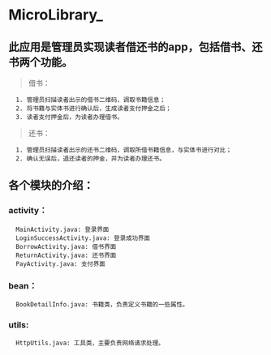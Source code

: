 # MicroLibrary_

## 此应用是管理员实现读者借还书的app，包括借书、还书两个功能。

  >借书：
      
      1. 管理员扫描读者出示的借书二维码，调取书籍信息；
      2. 将书籍与实体书进行确认后，生成读者支付押金之后；
      3. 读者支付押金后，为读者办理借书。
      
      
  >还书：
  
      1. 管理员扫描读者出示的还书二维码，调取所借书籍信息，与实体书进行对比；
      2. 确认无误后，退还读者的押金，并为读者办理还书。
      
## 各个模块的介绍：
### activity：
    
      MainActivity.java: 登录界面
      LoginSuccessActivity.java: 登录成功界面
      BorrowActivity.java: 借书界面
      ReturnActivity.java: 还书界面
      PayActivity.java: 支付界面
      
### bean：
      BookDetailInfo.java: 书籍类，负责定义书籍的一些属性。
      
### utils:
      HttpUtils.java: 工具类，主要负责网络请求处理。
